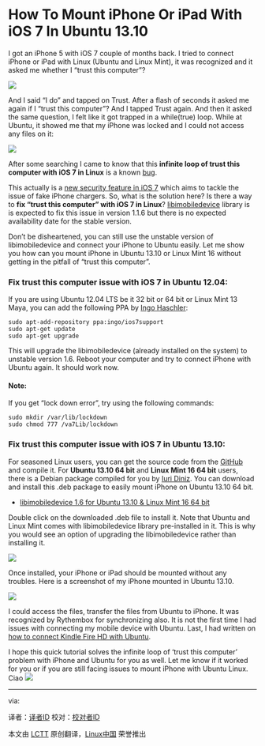 How To Mount iPhone Or iPad With iOS 7 In Ubuntu 13.10
================================================================================
I got an iPhone 5 with iOS 7 couple of months back. I tried to connect iPhone or iPad with Linux (Ubuntu and Linux Mint), it was recognized and it asked me whether I “trust this computer”?

![](http://itsfoss.com/wp-content/uploads/2014/01/ios7-trust_this_computer1.jpeg)

And I said “I do” and tapped on Trust. After a flash of seconds it asked me again if I “trust this computer”? And I tapped Trust again. And then it asked the same question, I felt like it got trapped in a while(true) loop. While at Ubuntu, it showed me that my iPhone was locked and I could not access any files on it:

![](http://itsfoss.com/wp-content/uploads/2014/02/iPhone_issue_with_Ubuntu.png)

After some searching I came to know that this **infinite loop of trust this computer with iOS 7 in Linux** is a known [bug][1].

This actually is a [new security feature in iOS 7][2] which aims to tackle the issue of fake iPhone chargers. So, what is the solution here? Is there a way to **fix “trust this computer” with iOS 7 in Linux**? [libimobiledevice][3] library is is expected to fix this issue in version 1.1.6 but there is no expected availability date for the stable version.

Don’t be disheartened, you can still use the unstable version of libimobiledevice and connect your iPhone to Ubuntu easily. Let me show you how can you mount iPhone in Ubuntu 13.10 or Linux Mint 16 without getting in the pitfall of “trust this computer”.

### Fix trust this computer issue with iOS 7 in Ubuntu 12.04: ###

If you are using Ubuntu 12.04 LTS be it 32 bit or 64 bit or Linux Mint 13 Maya, you can add the following PPA by [Ingo Haschler][4]:

    sudo apt-add-repository ppa:ingo/ios7support
    sudo apt-get update
    sudo apt-get upgrade

This will upgrade the libimobiledevice (already installed on the system) to unstable version 1.6. Reboot your computer and try to connect iPhone with Ubuntu again. It should work now.

#### Note: ####

If you get “lock down error”, try using the following commands:

    sudo mkdir /var/lib/lockdown
    sudo chmod 777 /va7Lib/lockdown

### Fix trust this computer issue with iOS 7 in Ubuntu 13.10: ###

For seasoned Linux users, you can get the source code from the [GitHub][5] and compile it. For **Ubuntu 13.10 64 bit** and **Linux Mint 16 64 bit** users, there is a Debian package compiled for you by [Iuri Diniz][6]. You can download and install this .deb package to easily mount iPhone on Ubuntu 13.10 64 bit.

- [libimobiledevice 1.6 for Ubuntu 13.10 & Linux Mint 16 64 bit][7]

Double click on the downloaded .deb file to install it. Note that Ubuntu and Linux Mint comes with libimobiledevice library pre-installed in it. This is why you would see an option of upgrading the libimobiledevice rather than installing it.

![](http://itsfoss.com/wp-content/uploads/2014/02/install_libimobiledevice_Ubuntu.jpeg)

Once installed, your iPhone or iPad should be mounted without any troubles. Here is a screenshot of my iPhone mounted in Ubuntu 13.10.

![](http://itsfoss.com/wp-content/uploads/2014/02/iPhone_Ubuntu_Linux.jpeg)

I could access the files, transfer the files from Ubuntu to iPhone. It was recognized by Rythembox for synchronizing also. It is not the first time I had issues with connecting my mobile device with Ubuntu. Last, I had written on [how to connect Kindle Fire HD with Ubuntu][8].

I hope this quick tutorial solves the infinite loop of ‘trust this computer’ problem with iPhone and Ubuntu for you as well. Let me know if it worked for you or if you are still facing issues to mount iPhone with Ubuntu Linux. Ciao ![](http://itsfoss.com/wp-includes/images/smilies/icon_smile.gif)

--------------------------------------------------------------------------------

via: 

译者：[译者ID](https://github.com/译者ID) 校对：[校对者ID](https://github.com/校对者ID)

本文由 [LCTT](https://github.com/LCTT/TranslateProject) 原创翻译，[Linux中国](http://linux.cn/) 荣誉推出

[1]:https://bugs.launchpad.net/ubuntu/+source/linux/+bug/1207812
[2]:http://www.macobserver.com/tmo/article/apple-fixes-threat-from-fake-iphone-chargers-in-ios-7
[3]:http://www.libimobiledevice.org/
[4]:https://launchpad.net/~ingo
[5]:https://github.com/libimobiledevice/libimobiledevice
[6]:https://launchpad.net/~iuridiniz
[7]:https://bugs.launchpad.net/ubuntu/+source/libimobiledevice/+bug/1207812/+attachment/3941542/+files/libimobiledevice4_1.1.6-git20140105_amd64.deb
[8]:http://itsfoss.com/how-to-connect-kindle-fire-hd-with-ubuntu-12-10/